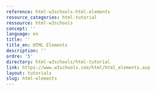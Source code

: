 ```yaml
---
reference: html-w3schools-html-elements
resource_categories: html-tutorial
ressource: html-w3schools
concept: ''
language: en
title: ''
title_en: HTML Elements
description: ''
ordre: '5'
directory: html-w3schools/html-tutorial
link: https://www.w3schools.com/html/html_elements.asp
layout: tutorials
slug: html-elements
---
```


